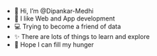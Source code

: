 - 👋 Hi, I’m @Dipankar-Medhi
- 📱 I like Web and App development
- 💻 Trying to become a friend of data
- ✨ There are lots of things to learn and explore
- 🍨 Hope I can fill my hunger

<!---
Dipankar-Medhi/Dipankar-Medhi is a ✨ special ✨ repository because its `README.md` (this file) appears on your GitHub profile.
You can click the Preview link to take a look at your changes.
--->
